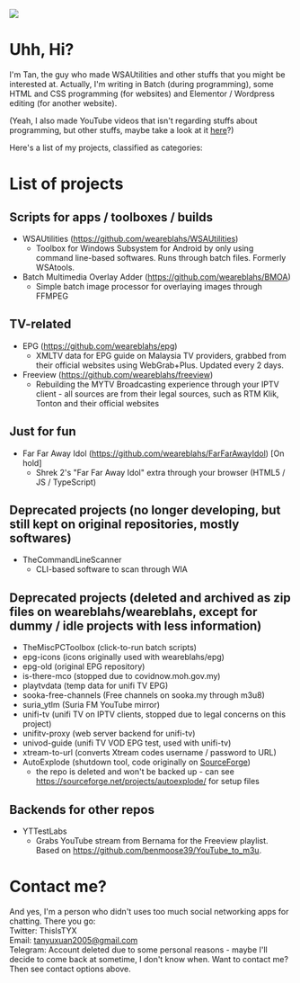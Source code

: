 ![](https://github-profile-summary-cards.vercel.app/api/cards/profile-details?username=weareblahs&theme=monokai)
# Uhh, Hi?
I'm Tan, the guy who made WSAUtilities and other stuffs that you might be interested at. Actually, I'm writing in Batch (during programming), some HTML and CSS programming (for websites) and Elementor / Wordpress editing (for another website).   
  
(Yeah, I also made YouTube videos that isn't regarding stuffs about programming, but other stuffs, maybe take a look at it [here](https://www.youtube.com/c/OogaChakaOogaOoga)?)  
  
Here's a list of my projects, classified as categories:
# List of projects
## Scripts for apps / toolboxes / builds
 - WSAUtilities (https://github.com/weareblahs/WSAUtilities)
   - Toolbox for Windows Subsystem for Android by only using command line-based softwares. Runs through batch files. Formerly WSAtools.
 - Batch Multimedia Overlay Adder (https://github.com/weareblahs/BMOA)
   - Simple batch image processor for overlaying images through FFMPEG
## TV-related
 - EPG (https://github.com/weareblahs/epg)
   - XMLTV data for EPG guide on Malaysia TV providers, grabbed from their official websites using WebGrab+Plus. Updated every 2 days.
 - Freeview (https://github.com/weareblahs/freeview)
   - Rebuilding the MYTV Broadcasting experience through your IPTV client - all sources are from their legal sources, such as RTM Klik, Tonton and their official websites
## Just for fun
 - Far Far Away Idol (https://github.com/weareblahs/FarFarAwayIdol) [On hold]
   - Shrek 2's "Far Far Away Idol" extra through your browser (HTML5 / JS / TypeScript)
## Deprecated projects (no longer developing, but still kept on original repositories, mostly softwares)
 - TheCommandLineScanner
   - CLI-based software to scan through WIA
## Deprecated projects (deleted and archived as zip files on weareblahs/weareblahs, except for dummy / idle projects with less information)
- TheMiscPCToolbox (click-to-run batch scripts)
- epg-icons (icons originally used with weareblahs/epg)
- epg-old (original EPG repository)
- is-there-mco (stopped due to covidnow.moh.gov.my)
- playtvdata (temp data for unifi TV EPG)
- sooka-free-channels (Free channels on sooka.my through m3u8)
- suria_ytlm (Suria FM YouTube mirror)
- unifi-tv (unifi TV on IPTV clients, stopped due to legal concerns on this project)
- unifitv-proxy (web server backend for unifi-tv)
- univod-guide (unifi TV VOD EPG test, used with unifi-tv)
- xtream-to-url (converts Xtream codes username / password to URL)
- AutoExplode (shutdown tool, code originally on [SourceForge](https://sourceforge.net/projects/autoexplode/))
  - the repo is deleted and won't be backed up - can see https://sourceforge.net/projects/autoexplode/ for setup files
## Backends for other repos
 - YTTestLabs
   - Grabs YouTube stream from Bernama for the Freeview playlist. Based on https://github.com/benmoose39/YouTube_to_m3u.

# Contact me?
And yes, I'm a person who didn't uses too much social networking apps for chatting. There you go:  
Twitter: ThisIsTYX  
Email: tanyuxuan2005@gmail.com  
Telegram: Account deleted due to some personal reasons - maybe I'll decide to come back at sometime, I don't know when. Want to contact me? Then see contact options above.
